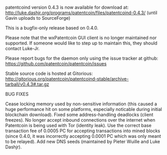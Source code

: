 patentcoind version 0.4.3 is now available for download at:
http://luke.dashjr.org/programs/patentcoin/files/patentcoind-0.4.3/ (until Gavin uploads to SourceForge)

This is a bugfix-only release based on 0.4.0.

Please note that the wxPatentcoin GUI client is no longer maintained nor supported. If someone would like to step up to maintain this, they should contact Luke-Jr.

Please report bugs for the daemon only using the issue tracker at github:
https://github.com/patentcoin/patentcoin/issues

Stable source code is hosted at Gitorious:
http://gitorious.org/patentcoin/patentcoind-stable/archive-tarball/v0.4.3#.tar.gz

BUG FIXES

Cease locking memory used by non-sensitive information (this caused a huge performance hit on some platforms, especially noticable during initial blockchain download).
Fixed some address-handling deadlocks (client freezes).
No longer accept inbound connections over the internet when Patentcoin is being used with Tor (identity leak).
Use the correct base transaction fee of 0.0005 PC for accepting transactions into mined blocks (since 0.4.0, it was incorrectly accepting 0.0001 PC which was only meant to be relayed).
Add new DNS seeds (maintained by Pieter Wuille and Luke Dashjr).

